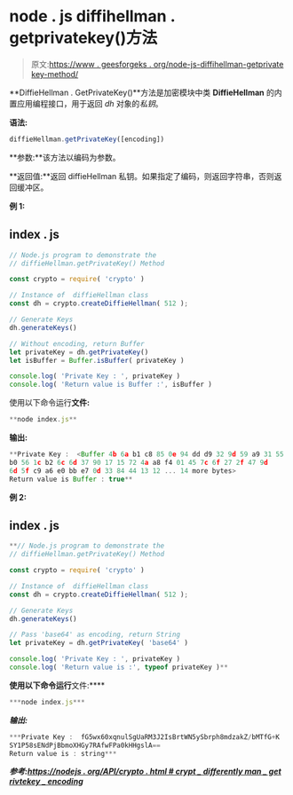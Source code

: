 # node . js diffihellman . getprivatekey()方法

> 原文:[https://www . geesforgeks . org/node-js-diffihellman-getprivate key-method/](https://www.geeksforgeeks.org/node-js-diffiehellman-getprivatekey-method/)

**DiffieHellman . GetPrivateKey()**方法是加密模块中类 **DiffieHellman** 的内置应用编程接口，用于返回 *dh* 对象的*私钥*。

**语法:**

```js
diffieHellman.getPrivateKey([encoding])
```

**参数:**该方法以编码为参数。

**返回值:**返回 diffieHellman 私钥。如果指定了编码，则返回字符串，否则返回缓冲区。

**例 1:**

## index . js

```js
// Node.js program to demonstrate the
// diffieHellman.getPrivateKey() Method

const crypto = require( 'crypto' )

// Instance of  diffieHellman class
const dh = crypto.createDiffieHellman( 512 );

// Generate Keys
dh.generateKeys()

// Without encoding, return Buffer
let privateKey = dh.getPrivateKey()
let isBuffer = Buffer.isBuffer( privateKey )

console.log( 'Private Key : ', privateKey )
console.log( 'Return value is Buffer :', isBuffer )
```

使用以下命令运行**文件:**

```js
**node index.js**
```

****输出:****

```js
**Private Key :  <Buffer 4b 6a b1 c8 85 0e 94 dd d9 32 9d 59 a9 31 55 
b0 56 1c b2 6c 6d 37 90 17 15 72 4a a8 f4 01 45 7c 6f 27 2f 47 9d 
6d 5f c9 a6 e0 bb e7 0d 33 84 44 13 12 ... 14 more bytes>
Return value is Buffer : true**
```

****例 2:****

## **index . js**

```js
**// Node.js program to demonstrate the
// diffieHellman.getPrivateKey() Method

const crypto = require( 'crypto' )

// Instance of  diffieHellman class
const dh = crypto.createDiffieHellman( 512 );

// Generate Keys
dh.generateKeys()

// Pass 'base64' as encoding, return String
let privateKey = dh.getPrivateKey( 'base64' )

console.log( 'Private Key : ', privateKey )
console.log( 'Return value is :', typeof privateKey )**
```

**使用以下命令运行**文件:****

```js
***node index.js***
```

*****输出:*****

```js
***Private Key :  fG5wx60xqnulSgUaRM3J2IsBrtWN5ySbrph8mdzakZ/bMTfG+K
SY1P58sENdPjBbmoXHGy7RAfwFPa0kHHgslA==
Return value is : string***
```

*****参考:**[https://nodejs . org/API/crypto . html # crypt _ differently man _ get rivtekey _ encoding](https://nodejs.org/api/crypto.html#crypto_diffiehellman_getprivatekey_encoding)***
